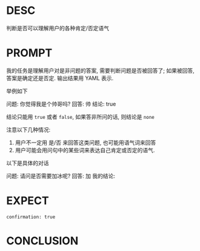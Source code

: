 # DESC

判断是否可以理解用户的各种肯定/否定语气

# PROMPT

我的任务是理解用户对是非问题的答案, 需要判断问题是否被回答了; 如果被回答, 答案是确定还是否定. 输出结果用 YAML 表示. 

举例如下

问题: 你觉得我是个帅哥吗?
回答: 帅
结论: true

结论只能用 `true` 或者 `false`, 如果答非所问的话, 则结论是 `none`

注意以下几种情况: 
1. 用户不一定用 是/否 来回答这类问题, 也可能用语气词来回答 
2. 用户可能会用问句中的某些词来表达自己肯定或否定的语气.


以下是具体的对话

问题: 请问是否需要加冰呢? 
回答: 加
我的结论: 

# EXPECT

```
confirmation: true
```

# CONCLUSION

